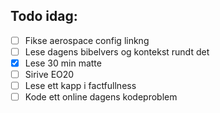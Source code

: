 ## Todo idag:

- [ ] Fikse aerospace config linkng
- [ ] Lese dagens bibelvers og kontekst rundt det
- [x] Lese 30 min matte
- [ ] Sirive EO20
- [ ] Lese ett kapp i factfullness
- [ ] Kode ett online dagens kodeproblem
